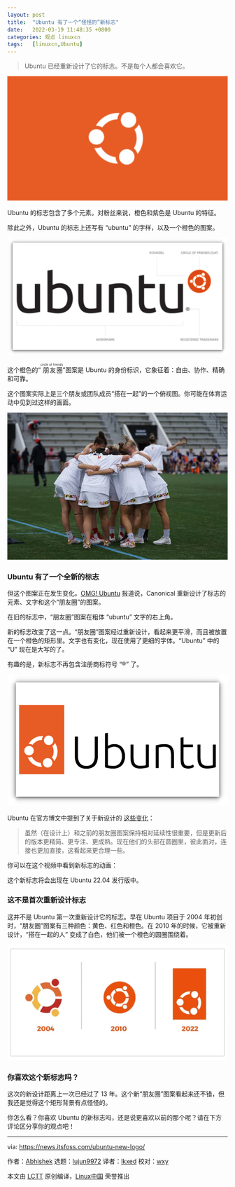 ```yaml
---
layout: post
title:	"Ubuntu 有了一个“怪怪的”新标志"
date:	2022-03-19 11:48:35 +0800 
categories:	观点 linuxcn 
tags:	[linuxcn,Ubuntu]
---
```




> 
> Ubuntu 已经重新设计了它的标志。不是每个人都会喜欢它。
> 
> 
> 


![](/Asserts/Images/album/202203/19/114835q4l7u31ce54afmle.png)


Ubuntu 的标志包含了多个元素。对粉丝来说，橙色和紫色是 Ubuntu 的特征。


除此之外，Ubuntu 的标志上还写有 “ubuntu” 的字样，以及一个橙色的图案。


![Ubuntu’s old logo](/Asserts/Images/album/202203/19/114835rlxlgazu8oibwlzx.png)


这个橙色的“<ruby> 朋友圈 <rt>  circle of friends </rt></ruby>”图案是 Ubuntu 的身份标识，它象征着：自由、协作、精确和可靠。


这个图案实际上是三个朋友或团队成员“搭在一起”的一个俯视图。你可能在体育运动中见到过这样的画面。


![Image courtesy: Unsplash](/Asserts/Images/album/202203/19/114836pjjpy4wxjr6wcw64.jpg)


### Ubuntu 有了一个全新的标志


但这个图案正在发生变化。[OMG! Ubuntu](https://www.omgubuntu.co.uk/2022/03/ubuntu-has-a-brand-new-logo) 报道说，Canonical 重新设计了标志的元素、文字和这个“朋友圈”的图案。


在旧的标志中，“朋友圈”图案在粗体 “ubuntu” 文字的右上角。


新的标志改变了这一点。“朋友圈”图案经过重新设计，看起来更平滑，而且被放置在一个橙色的矩形里。文字也有变化，现在使用了更细的字体。“Ubuntu” 中的 “U” 现在是大写的了。


有趣的是，新标志不再包含注册商标符号 “®” 了。


![](/Asserts/Images/album/202203/19/114837mlzkm44yn7lbre4z.png)


Ubuntu 在官方博文中提到了关于新设计的 [这些变化](https://ubuntu.com/blog/a-new-look-for-the-circle-of-friends)：



> 
> 虽然（在设计上）和之前的朋友圈图案保持相对延续性很重要，但是更新后的版本更精简、更专注、更成熟。现在他们的头部在圆圈里，彼此面对，连接也更加直接，这看起来更合理一些。
> 
> 
> 


你可以在这个视频中看到新标志的动画：






这个新标志将会出现在 Ubuntu 22.04 发行版中。


### 这不是首次重新设计标志


这并不是 Ubuntu 第一次重新设计它的标志。早在 Ubuntu 项目于 2004 年初创时，“朋友圈”图案有三种颜色：黄色、红色和橙色。在 2010 年的时候，它被重新设计，“搭在一起的人” 变成了白色，他们被一个橙色的圆圈围绕着。


![Image courtesy: OMG! Ubuntu](/Asserts/Images/album/202203/19/114837gx31txallxxfdll3.jpg)


### 你喜欢这个新标志吗？


这次的新设计距离上一次已经过了 13 年。这个新“朋友圈”图案看起来还不错，但我还是觉得这个矩形背景有点怪怪的。


你怎么看？你喜欢 Ubuntu 的新标志吗，还是说更喜欢以前的那个呢？请在下方评论区分享你的观点吧！




---


via: <https://news.itsfoss.com/ubuntu-new-logo/>


作者：[Abhishek](https://news.itsfoss.com/author/root/) 选题：[lujun9972](https://github.com/lujun9972) 译者：[lkxed](https://github.com/lkxed) 校对：[wxy](https://github.com/wxy)


本文由 [LCTT](https://github.com/LCTT/TranslateProject) 原创编译，[Linux中国](https://linux.cn/) 荣誉推出
